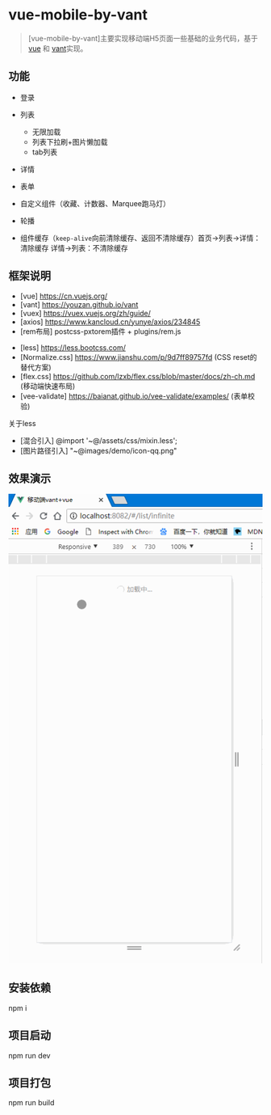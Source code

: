 # vue-mobile-by-vant

> [vue-mobile-by-vant]主要实现移动端H5页面一些基础的业务代码，基于 [vue](https://github.com/vuejs/vue) 和 [vant](https://youzan.github.io/vant/#/zh-CN/intro)实现。

## 功能

- 登录

- 列表
  - 无限加载
  - 列表下拉刷+图片懒加载
  - tab列表

- 详情

- 表单

- 自定义组件（收藏、计数器、Marquee跑马灯）

- 轮播

- 组件缓存（`keep-alive`向前清除缓存、返回不清除缓存）首页->列表->详情：清除缓存  详情->列表：不清除缓存 

## 框架说明
- [vue] https://cn.vuejs.org/
- [vant] https://youzan.github.io/vant
- [vuex] https://vuex.vuejs.org/zh/guide/
- [axios] https://www.kancloud.cn/yunye/axios/234845
- [rem布局] postcss-pxtorem插件 + plugins/rem.js
<!-- [rem布局] https://github.com/amfe/article/issues/17 (如设计图宽为375px,则设置1rem=37.5px) -->
- [less] https://less.bootcss.com/
- [Normalize.css] https://www.jianshu.com/p/9d7ff89757fd (CSS reset的替代方案)
- [flex.css] https://github.com/lzxb/flex.css/blob/master/docs/zh-ch.md (移动端快速布局)
- [vee-validate] https://baianat.github.io/vee-validate/examples/ (表单校验)

关于less
- [混合引入]      @import '~@/assets/css/mixin.less';
- [图片路径引入]  "~@images/demo/icon-qq.png"

## 效果演示

![img](https://github.com/SmaVivian/vue-mobile-by-vant/blob/master/src/assets/vueVant.gif)

## 安装依赖

npm i

## 项目启动

npm run dev

## 项目打包

npm run build
